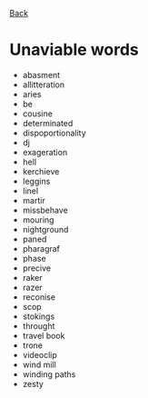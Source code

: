 [Back](../README.md)

# Unaviable words

- abasment
- allitteration
- aries
- be
- cousine
- determinated
- dispoportionality
- dj
- exageration
- hell
- kerchieve
- leggins
- linel
- martir
- missbehave
- mouring
- nightground
- paned
- pharagraf
- phase
- precive
- raker
- razer
- reconise
- scop
- stokings
- throught
- travel book
- trone
- videoclip
- wind mill
- winding paths
- zesty